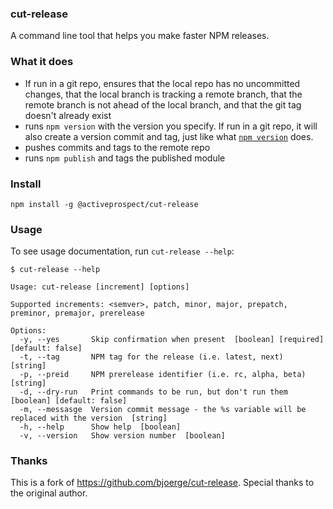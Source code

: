 ### cut-release

A command line tool that helps you make faster NPM releases.

### What it does

  * If run in a git repo, ensures that the local repo has no uncommitted changes, that the local branch is tracking
    a remote branch, that the remote branch is not ahead of the local branch, and that the git tag doesn't already
    exist
  * runs `npm version` with the version you specify. If run in a git repo, it will also create a version commit and tag,
    just like what [`npm version`](https://docs.npmjs.com/cli/version) does.
  * pushes commits and tags to the remote repo
  * runs `npm publish` and tags the published module

### Install

    npm install -g @activeprospect/cut-release

### Usage

To see usage documentation, run `cut-release --help`:

```
$ cut-release --help

Usage: cut-release [increment] [options]

Supported increments: <semver>, patch, minor, major, prepatch, preminor, premajor, prerelease

Options:
  -y, --yes       Skip confirmation when present  [boolean] [required] [default: false]
  -t, --tag       NPM tag for the release (i.e. latest, next)  [string]
  -p, --preid     NPM prerelease identifier (i.e. rc, alpha, beta)  [string]
  -d, --dry-run   Print commands to be run, but don't run them  [boolean] [default: false]
  -m, --messasge  Version commit message - the %s variable will be replaced with the version  [string]
  -h, --help      Show help  [boolean]
  -v, --version   Show version number  [boolean]
```

### Thanks

This is a fork of https://github.com/bjoerge/cut-release. Special thanks to the original author.